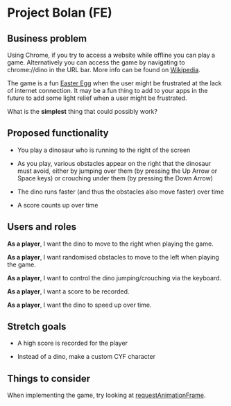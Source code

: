 # Project Bolan (FE)

## Business problem

Using Chrome, if you try to access a website while offline you can play
a game. Alternatively you can access the game by navigating to
chrome://dino in the URL bar. More info can be found on
[Wikipedia](https://en.wikipedia.org/wiki/Dinosaur_Game).

The game is a fun [Easter
Egg](<https://en.wikipedia.org/wiki/Easter_egg_(media)>) when
the user might be frustrated at the lack of internet connection. It may
be a fun thing to add to your apps in the future to add some light
relief when a user might be frustrated.

What is the **simplest** thing that could possibly work?

## Proposed functionality

- You play a dinosaur who is running to the right of the screen

- As you play, various obstacles appear on the right that the dinosaur
  must avoid, either by jumping over them (by pressing the Up Arrow or
  Space keys) or crouching under them (by pressing the Down Arrow)

- The dino runs faster (and thus the obstacles also move faster) over
  time

- A score counts up over time

## Users and roles

**As a player**, I want the dino to move to the right when playing the
game.

**As a player**, I want randomised obstacles to move to the left when
playing the game.

**As a player**, I want to control the dino jumping/crouching via the
keyboard.

**As a player**, I want a score to be recorded.

**As a player**, I want the dino to speed up over time.

## Stretch goals

- A high score is recorded for the player

- Instead of a dino, make a custom CYF character

## Things to consider

When implementing the game, try looking at
[requestAnimationFrame](https://developer.mozilla.org/en-US/docs/Web/API/window/requestAnimationFrame).
